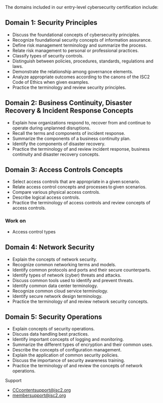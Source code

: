 The domains included in our entry-level cybersecurity certification include:   
## Domain 1: Security Principles  
- Discuss the foundational concepts of cybersecurity principles.
- Recognize foundational security concepts of information assurance.
- Define risk management terminology and summarize the process.
- Relate risk management to personal or professional practices.
- Classify types of security controls.
- Distinguish between policies, procedures, standards, regulations and laws.
- Demonstrate the relationship among governance elements.
- Analyze appropriate outcomes according to the canons of the ISC2 Code of Ethics when given examples.
- Practice the terminology and review security principles.
## Domain 2: Business Continuity, Disaster Recovery & Incident Response Concepts 
- Explain how organizations respond to, recover from and continue to operate during unplanned disruptions. 
- Recall the terms and components of incident response. 
- Summarize the components of a business continuity plan. 
- Identify the components of disaster recovery.
- Practice the terminology of and review incident response, business continuity and disaster recovery concepts.      

## Domain 3: Access Controls Concepts  
- Select access controls that are appropriate in a given scenario.
- Relate access control concepts and processes to given scenarios.
- Compare various physical access controls.
- Describe logical access controls.
- Practice the terminology of access controls and review concepts of access controls.

### Work on
- Access control types

## Domain 4: Network Security  
- Explain the concepts of network security. 
- Recognize common networking terms and models. 
- Identify common protocols and ports and their secure counterparts. 
- Identify types of network (cyber) threats and attacks. 
- Discuss common tools used to identify and prevent threats. 
- Identify common data center terminology. 
- Recognize common cloud service terminology. 
- Identify secure network design terminology. 
- Practice the terminology of and review network security concepts. 

## Domain 5: Security Operations
- Explain concepts of security operations.
- Discuss data handling best practices.
- Identify important concepts of logging and monitoring.
- Summarize the different types of encryption and their common uses.
- Describe the concepts of configuration management.
- Explain the application of common security policies.
- Discuss the importance of security awareness training.
- Practice the terminology of and review the concepts of network operations.


Support
- CCcontentsupport@isc2.org
- membersupport@isc2.org